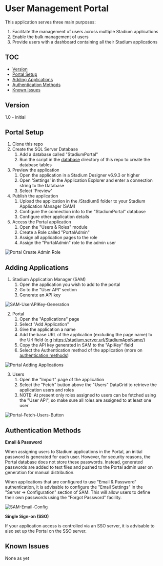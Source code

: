 # User Management Portal <!-- omit in toc -->

This application serves three main purposes:

1. Facilitate the management of users across multiple Stadium applications
2. Enable the bulk management of users
3. Provide users with a dashboard containing all their Stadium applications

## TOC <!-- omit in toc -->

- [Version](#version)
- [Portal Setup](#portal-setup)
- [Adding Applications](#adding-applications)
- [Authentication Methods](#authentication-methods)
- [Known Issues](#known-issues)

## Version 
1.0 - initial

## Portal Setup

1. Clone this repo
2. Create the SQL Server Database
   1. Add a database called "StadiumPortal"
   2. Run the script in the [database](/database/) directory of this repo to create the database tables
3. Preview the application
   1. Open the application in a Stadium Designer v6.9.3 or higher
   2. Open 'Settings' in the Application Explorer and enter a connection string to the Database
   3. Select 'Preview'
4. Publish the application
   1. Upload the application in the /Stadium6 folder to your Stadium Application Manager (SAM)
   2. Configure the connection info to the "StadiumPortal" database
   3. Configure other application details
5. Access the Portal application
   1. Open the "Users & Roles" module
   2. Create a Role called "PortalAdmin"
   3. Assign all application pages to the role
   4. Assign the "PortalAdmin" role to the admin user

![Portal Create Admin Role](images/portal-create-role.png)

## Adding Applications

1. Stadium Application Manager (SAM)
   1. Open the application you wish to add to the portal
   2. Go to the "User API" section
   3. Generate an API key

![SAM-UserAPIKey-Generation](images/SAM-UserAPIKey-Generation.png)

2. Portal
   1. Open the "Applications" page
   2. Select "Add Application"
   3. Give the application a name
   4. Add the base URL of the application (excluding the page name) to the Url field (e.g https://stadium.server.url/StadiumAppName/)
   4. Copy the API key generated in SAM to the "ApiKey" field
   5. Select the Authentication method of the application (more on [authentication methods](#application-authentication-methods))

![Portal Adding Applications](images/Portal-Add-Appplication.png)

3. Users
   1. Open the "Import" page of the application
   2. Select the "Fetch" button above the "Users" DataGrid to retrieve the application users and roles
   3. NOTE: At present only roles assigned to users can be fetched using the "User API", so make sure all roles are assigned to at least one user

![Portal-Fetch-Users-Button](images/Portal-Fetch-Users-Button.png)

## Authentication Methods

**Email & Password**

When assigning users to Stadium applications in the Portal, an initial password is generated for each user. However, for security reasons, the Portal database does not store these passwords. Instead, generated passwords are added to text files and pushed to the Portal admin user on generation for manual distribution. 

When applications that are configured to use "Email & Password" authentication, it is advisable to configure the "Email Settings" in the "Server -> Configuration" section of SAM. This will allow users to define their own passwords using the "Forgot Password" facility. 

![SAM-Email-Config](images/SAM-Email-Config.png)

**Single Sign-on (SSO)**

If your application access is controlled via an SSO server, it is advisable to also set up the Portal on the SSO server.  

## Known Issues
None as yet